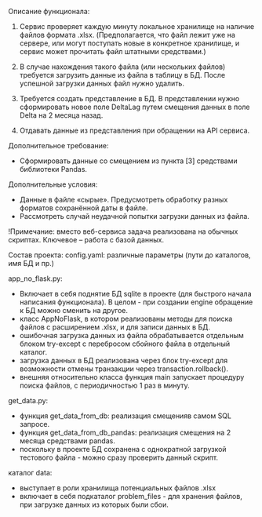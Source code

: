 Описание функционала:

1) Сервис проверяет каждую минуту локальное хранилище на наличие файлов формата .xlsx.
   (Предполагается, что файл лежит уже на сервере, или могут поступать новые в конкретное хранилище, 
и сервис может прочитать файл штатными средствами.)

2) В случае нахождения такого файла (или нескольких файлов) требуется загрузить данные из файла в таблицу в БД.
После успешной загрузки данных файл нужно удалить.

3) Требуется создать представление в БД. В представлении нужно сформировать новое поле
DeltaLag путем смещения данных в поле Delta на 2 месяца назад.

4) Отдавать данные из представления при обращении на API сервиса.

Дополнительное требование:
- Сформировать данные со смещением из пункта [3] средствами библиотеки Pandas.

Дополнительные условия:
- Данные в файле «сырые». Предусмотреть обработку разных форматов сохранённой даты в файле.
- Рассмотреть случай неудачной попытки загрузки данных из файла.

!Примечание: вместо веб-сервиса задача реализована на обычных скриптах. Ключевое – работа с базой данных.


Состав проекта:
config.yaml: различные параметры (пути до каталогов, имя БД и пр.)

app_no_flask.py:
- Включает в себя поднятие БД sqlite в проекте (для быстрого начала написания функционала).
В целом - при создании engine обращение к БД можно сменить на другое.
- класс AppNoFlask, в котором реализованы методы для поиска файлов с расширением .xlsx, и для записи данных в БД.
- ошибочная загрузка данных из файла обрабатывается отдельным блоком try-except 
с перебросом сбойного файла в отдельный каталог.
- загрузка данных в БД реализована через блок try-except для возможности отмены транзакции через transaction.rollback().
- внешняя относительно класса функция main запускает процедуру поиска файлов, с периодичностью 1 раз в минуту.

get_data.py:
- функция get_data_from_db: реализация смещенияв самом SQL запросе.
- функция get_data_from_db_pandas: реализация смещения на 2 месяца средствами pandas.
- поскольку в проекте БД сохранена с однократной загрузкой тестового файла - можно сразу проверить данный скрипт.

каталог data:
- выступает в роли хранилища потенциальных файлов .xlsx
- включает в себя подкаталог problem_files - для хранения файлов, при загрузке данных из которых были сбои.